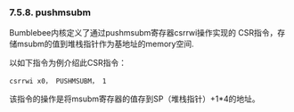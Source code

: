 ### **7.5.8. pushmsubm**

Bumblebee内核定义了通过pushmsubm寄存器csrrwi操作实现的 CSR指令，存储msubm的值到堆栈指针作为基地址的memory空间.

以如下指令为例介绍此CSR指令：

```
csrrwi x0， PUSHMSUBM， 1
```

该指令的操作是将msubm寄存器的值存到SP（堆栈指针）+1*4的地址。

